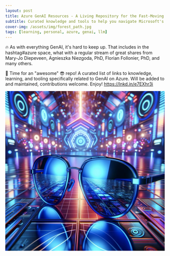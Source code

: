 ```yaml
---
layout: post
title: Azure GenAI Resources - A Living Repository for the Fast-Moving Ecosystem
subtitle: Curated knowledge and tools to help you navigate Microsoft's AI platform developments
cover-img: /assets/img/forest_path.jpg
tags: [learning, personal, azure, genai, llm]
---
```

<!-- Original LinkedIn post: https://www.linkedin.com/posts/activity-7170806636142407681-iU4J -->

🔥 As with everything GenAI, it's hard to keep up. That includes in the hashtag#azure space, what with a regular stream of great shares from Mary-Jo Diepeveen, Agnieszka Niezgoda, PhD, Florian Follonier, PhD, and many others.

🚀 Time for an "awesome" 😎 repo! A curated list of links to knowledge, learning, and tooling specifically related to GenAI on Azure. Will be added to and maintained, contributions welcome. Enjoy!
https://lnkd.in/e7EXhr3i

![](../assets/img/azure-shades.jpg)